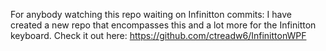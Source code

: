 For anybody watching this repo waiting on Infinitton commits: I have created a new repo that encompasses this and a lot more for the Infinitton keyboard. Check it out here: https://github.com/ctreadw6/InfinittonWPF
